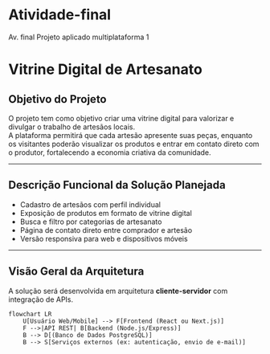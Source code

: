 # Atividade-final
Av. final Projeto aplicado multiplataforma 1
#  Vitrine Digital de Artesanato  

##  Objetivo do Projeto  
O projeto tem como objetivo criar uma vitrine digital para valorizar e divulgar o trabalho de artesãos locais.  
A plataforma permitirá que cada artesão apresente suas peças, enquanto os visitantes poderão visualizar os produtos e entrar em contato direto com o produtor, fortalecendo a economia criativa da comunidade.  

---

##  Descrição Funcional da Solução Planejada  
- Cadastro de artesãos com perfil individual  
- Exposição de produtos em formato de vitrine digital  
- Busca e filtro por categorias de artesanato  
- Página de contato direto entre comprador e artesão  
- Versão responsiva para web e dispositivos móveis  

---

##  Visão Geral da Arquitetura  

A solução será desenvolvida em arquitetura **cliente-servidor** com integração de APIs.  

```mermaid
flowchart LR
    U[Usuário Web/Mobile] --> F[Frontend (React ou Next.js)]
    F -->|API REST| B[Backend (Node.js/Express)]
    B --> D[(Banco de Dados PostgreSQL)]
    B --> S[Serviços externos (ex: autenticação, envio de e-mail)]



    
